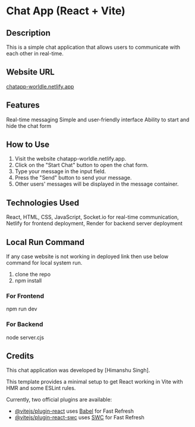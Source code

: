 # Chat App (React + Vite)

## Description
This is a simple chat application that allows users to communicate with each other in real-time.

## Website URL
[chatapp-worldle.netlify.app](https://chatapp-worldle.netlify.app/)

## Features
Real-time messaging
Simple and user-friendly interface
Ability to start and hide the chat form

## How to Use
1. Visit the website chatapp-worldle.netlify.app.
2. Click on the "Start Chat" button to open the chat form.
3. Type your message in the input field.
4. Press the "Send" button to send your message.
5. Other users' messages will be displayed in the message container.

## Technologies Used
React, HTML, CSS, JavaScript, 
Socket.io for real-time communication, 
Netlify for frontend deployment,
Render for backend server deployment

## Local Run Command
If any case website is not working in deployed link then use below command for local system run.
1. clone the repo
2. npm install
### For Frontend
npm run dev
### For Backend
node server.cjs


## Credits
This chat application was developed by [Himanshu Singh].




This template provides a minimal setup to get React working in Vite with HMR and some ESLint rules.

Currently, two official plugins are available:

- [@vitejs/plugin-react](https://github.com/vitejs/vite-plugin-react/blob/main/packages/plugin-react/README.md) uses [Babel](https://babeljs.io/) for Fast Refresh
- [@vitejs/plugin-react-swc](https://github.com/vitejs/vite-plugin-react-swc) uses [SWC](https://swc.rs/) for Fast Refresh
